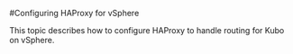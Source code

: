 #Configuring HAProxy for vSphere

This topic describes how to configure HAProxy to handle routing for Kubo on vSphere.


